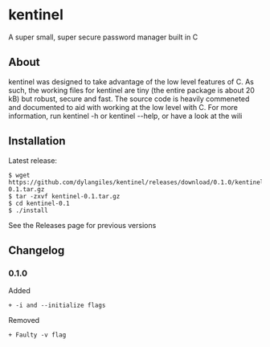 # kentinel
A super small, super secure password manager built in C

## About
kentinel was designed to take advantage of the low level features of C. As such, the working files for kentinel are tiny (the entire package is about 20 kB) but robust, secure and fast.  The source code is heavily commeneted and documented to aid with working at the low level with C. For more information, run kentinel -h or kentinel --help, or have a look at the wili

## Installation
Latest release:
``` 
$ wget https://github.com/dylangiles/kentinel/releases/download/0.1.0/kentinel-0.1.tar.gz
$ tar -zxvf kentinel-0.1.tar.gz
$ cd kentinel-0.1
$ ./install
```
See the Releases page for previous versions

## Changelog

### 0.1.0
Added
```
+ -i and --initialize flags
```
Removed
```
+ Faulty -v flag
```

